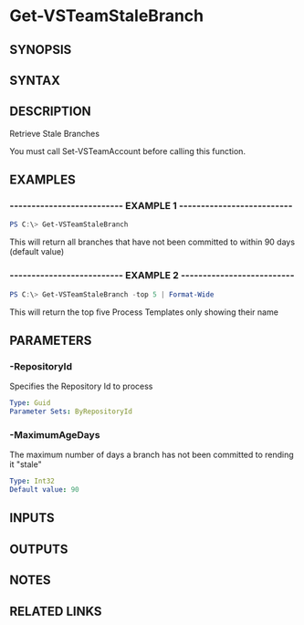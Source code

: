 <!-- #include "./common/header.md" -->

# Get-VSTeamStaleBranch

## SYNOPSIS

<!-- #include "./synopsis/Get-VSTeamStaleBranch.md" -->

## SYNTAX

## DESCRIPTION

Retrieve Stale Branches

You must call Set-VSTeamAccount before calling this function.

## EXAMPLES

### -------------------------- EXAMPLE 1 --------------------------

```PowerShell
PS C:\> Get-VSTeamStaleBranch
```

This will return all branches that have not been committed to within 90 days (default value)

### -------------------------- EXAMPLE 2 --------------------------

```PowerShell
PS C:\> Get-VSTeamStaleBranch -top 5 | Format-Wide
```

This will return the top five Process Templates only showing their name

## PARAMETERS

<!-- #include "./params/ProcessName.md" -->

### -RepositoryId

Specifies the Repository Id to process

```yaml
Type: Guid
Parameter Sets: ByRepositoryId
```

### -MaximumAgeDays

The maximum number of days a branch has not been committed to rending it "stale"

```yaml
Type: Int32
Default value: 90
```

## INPUTS

## OUTPUTS

## NOTES

## RELATED LINKS
